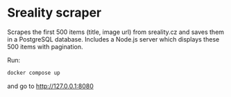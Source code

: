 # Sreality scraper
Scrapes the first 500 items (title, image url) from sreality.cz and saves them in a PostgreSQL database. Includes a Node.js server which displays these 500 items with pagination.

Run:
```bash
docker compose up
```
 and go to http://127.0.0.1:8080

